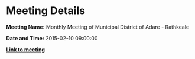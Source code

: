 # Meeting Details

**Meeting Name:** Monthly Meeting of Municipal District of Adare - Rathkeale

**Date and Time:** 2015-02-10 09:00:00

**<a href="https://www.limerick.ie/council/whats-on/monthly-meeting-municipal-district-adare-rathkeale-15" target="_blank">Link to meeting</a>**
